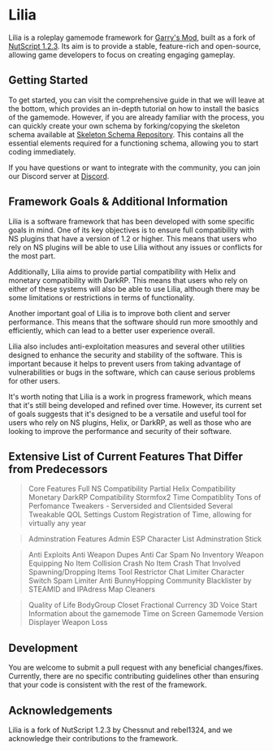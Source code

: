 # Lilia
 
Lilia is a roleplay gamemode framework for [Garry's Mod](https://gmod.facepunch.com/), built as a fork of [NutScript 1.2.3](https://github.com/NutScript/NutScript). Its aim is to provide a stable, feature-rich and open-source, allowing game developers to focus on creating engaging gameplay.

## Getting Started

To get started, you can visit the comprehensive guide in that we will leave at the bottom, which provides an in-depth tutorial on how to install the basics of the gamemode. However, if you are already familiar with the process, you can quickly create your own schema by forking/copying the skeleton schema available at [Skeleton Schema Repository](https://github.com/bleonheart/Lilia-Skeleton-Schema). This contains all the essential elements required for a functioning schema, allowing you to start coding immediately.

If you have questions or want to integrate with the community, you can join our Discord server at [Discord](https://discord.gg/RTcVq92HsH).

## Framework Goals & Additional Information

Lilia is a software framework that has been developed with some specific goals in mind. One of its key objectives is to ensure full compatibility with NS plugins that have a version of 1.2 or higher. This means that users who rely on NS plugins will be able to use Lilia without any issues or conflicts for the most part.

Additionally, Lilia aims to provide partial compatibility with Helix and monetary compatibility with DarkRP. This means that users who rely on either of these systems will also be able to use Lilia, although there may be some limitations or restrictions in terms of functionality.

Another important goal of Lilia is to improve both client and server performance. This means that the software should run more smoothly and efficiently, which can lead to a better user experience overall.

Lilia also includes anti-exploitation measures and several other utilities designed to enhance the security and stability of the software. This is important because it helps to prevent users from taking advantage of vulnerabilities or bugs in the software, which can cause serious problems for other users.

It's worth noting that Lilia is a work in progress framework, which means that it's still being developed and refined over time. However, its current set of goals suggests that it's designed to be a versatile and useful tool for users who rely on NS plugins, Helix, or DarkRP, as well as those who are looking to improve the performance and security of their software.

## Extensive List of Current Features That Differ from Predecessors

> Core Features
Full NS Compatibility 
Partial Helix Compatibility
Monetary DarkRP Compatibility
Stormfox2 Time Compatiblity
Tons of Perfomance Tweakers - Serversided and Clientsided
Several Tweakable QOL Settings 
Custom Registration of Time, allowing for virtually any year

> Adminstration Features
Admin ESP
Character List
Adminstration Stick

> Anti Exploits
Anti Weapon Dupes
Anti Car Spam
No Inventory Weapon Equipping
No Item Collision Crash
No Item Crash That Involved Spawning/Dropping Items
Tool Restrictor
Chat Limiter
Character Switch Spam Limiter
Anti BunnyHopping
Community Blacklister by STEAMID and IPAdress
Map Cleaners

> Quality of Life
BodyGroup Closet
Fractional Currency
3D Voice
Start Information about the gamemode
Time on Screen
Gamemode Version Displayer
Weapon Loss

## Development

You are welcome to submit a pull request with any beneficial changes/fixes. Currently, there are no specific contributing guidelines other than ensuring that your code is consistent with the rest of the framework.


## Acknowledgements

Lilia is a fork of NutScript 1.2.3 by Chessnut and rebel1324, and we acknowledge their contributions to the framework.
